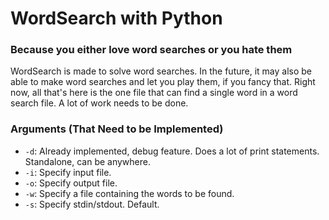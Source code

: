 # WordSearch with Python
### Because you either love word searches or you hate them

WordSearch is made to solve word searches. In the future, it may also be able to make word searches and let
you play them, if you fancy that. Right now, all that's here is the one file that can find a single word in
a word search file. A lot of work needs to be done.

### Arguments (That Need to be Implemented)

- `-d`: Already implemented, debug feature. Does a lot of print statements. Standalone, can be anywhere.
- `-i`: Specify input file.
- `-o`: Specify output file.
- `-w`: Specify a file containing the words to be found.
- `-s`: Specify stdin/stdout. Default.

